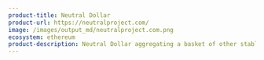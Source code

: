 ```yaml
---
product-title: Neutral Dollar
product-url: https://neutralproject.com/
image: /images/output_md/neutralproject.com.png
ecosystem: ethereum
product-description: Neutral Dollar aggregating a basket of other stablecoins and generates a lower volatility token with a more subdued risk profile. [Interview](/neutral).
---
```

